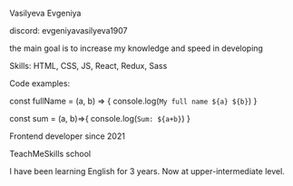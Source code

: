 Vasilyeva Evgeniya 

discord: evgeniyavasilyeva1907

the main goal is to increase my knowledge and speed in developing

Skills: HTML, CSS, JS, React, Redux, Sass

Code examples:
      
const fullName = (a, b) =>  {
console.log(`My full name ${a} ${b}`)
}

const sum = (a, b)=>{
console.log(`Sum: ${a+b}`)
}

Frontend developer since 2021

TeachMeSkills school

I have been learning English for 3 years. Now at upper-intermediate level.